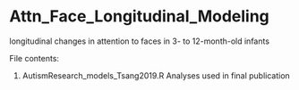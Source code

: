 # Attn_Face_Longitudinal_Modeling
longitudinal changes in attention to faces in 3- to 12-month-old infants

File contents:
1. AutismResearch_models_Tsang2019.R 
Analyses used in final publication
